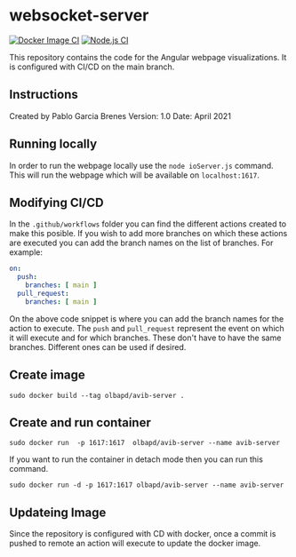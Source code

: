 # websocket-server
[![Docker Image CI](https://github.com/AVIB-TEC/websocket-server/actions/workflows/docker-image.yml/badge.svg)](https://github.com/AVIB-TEC/websocket-server/actions/workflows/docker-image.yml)
[![Node.js CI](https://github.com/AVIB-TEC/websocket-server/actions/workflows/node.js.yml/badge.svg)](https://github.com/AVIB-TEC/websocket-server/actions/workflows/node.js.yml)

This repository contains the code for the Angular webpage visualizations. It is configured with CI/CD on the main branch. 

## Instructions
Created by Pablo Garcia Brenes
Version: 1.0
Date: April 2021

## Running locally
In order to run the webpage locally use the `node ioServer.js` command. This will run the webpage which will be available on `localhost:1617`.


## Modifying CI/CD
In the `.github/workflows` folder you can find the different actions created to make this posible. If you wish to add more branches on which these actions are executed you can add the branch names on the list of branches. For example:

``` yaml
on:
  push:
    branches: [ main ]
  pull_request:
    branches: [ main ]
``` 

On the above code snippet is where you can add the branch names for the action to execute. The `push` and `pull_request` represent the event on which it will execute and for which branches. These don't have to have the same branches. Different ones can be used if desired.



## Create image
`sudo docker build --tag olbapd/avib-server .`

## Create and run container
`sudo docker run  -p 1617:1617  olbapd/avib-server --name avib-server`

If you want to run the container in detach mode then you can run this command.

`sudo docker run -d -p 1617:1617 olbapd/avib-server --name avib-server`

## Updateing Image
Since the repository is configured with CD with docker, once a commit is pushed to remote an action will execute to update the docker image. 